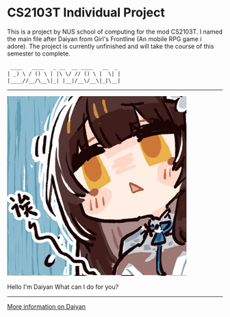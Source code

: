 # CS2103T Individual Project
This is a project by NUS school of computing for the mod CS2103T. I named the main file after Daiyan from Girl's Frontline (An mobile RPG game i adore). The project is currently unfinished and will take the course of this semester to complete.
```
 ____   ____   _ __  __ ____   __  _ 
| _) \ / () \ | |\ \/ // () \ |  \| |
|____//__/\__\|_| |__|/__\/__\|_|\__|
```
__________________________________________
![Daiyan](https://github.com/lyhthaddeus/ip/blob/master/Daiyan.png) 

Hello I'm Daiyan
What can I do for you?
__________________________________________

[More information on Daiyan](https://iopwiki.com/wiki/Daiyan)


